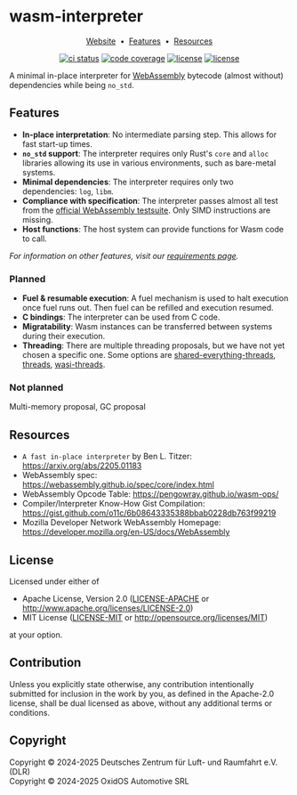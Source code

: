 # wasm-interpreter

<p align="center">
  <a href="https://dlr-ft.github.io/wasm-interpreter/main/">Website</a> &nbsp;&bull;&nbsp;
  <a href="#features">Features</a> &nbsp;&bull;&nbsp;
  <a href="#resources">Resources</a>
</p>
<p align="center">
  <a href="https://github.com/DLR-FT/wasm-interpreter/actions/workflows/nix.yaml"><img src="https://github.com/DLR-FT/wasm-interpreter/actions/workflows/nix.yaml/badge.svg" alt="ci status" /></a>
  <a href="https://app.codecov.io/github/dlr-ft/wasm-interpreter"><img src="https://img.shields.io/codecov/c/github/DLR-FT/wasm-interpreter" alt="code coverage" /></a>
  <a href="https://dlr-ft.github.io/wasm-interpreter/main/rustdoc/wasm"><img src="https://img.shields.io/badge/rustdoc-passing-orange" alt="license" /></a>
  <a href="#license"><img src="https://img.shields.io/badge/license-MIT%20or%20Apache%202.0-blue" alt="license" /></a>
</p>

A minimal in-place interpreter for [WebAssembly](https://webassembly.org/) bytecode (almost without) dependencies while being `no_std`.

## Features

- **In-place interpretation**: No intermediate parsing step. This allows for fast start-up times.
- **`no_std` support**: The interpreter requires only Rust's `core` and `alloc` libraries allowing its use in various environments, such as bare-metal systems.
- **Minimal dependencies**: The interpreter requires only two dependencies: `log`, `libm`.
- **Compliance with specification**: The interpreter passes almost all test from the [official WebAssembly testsuite](https://github.com/WebAssembly/testsuite). Only SIMD instructions are missing.
- **Host functions**: The host system can provide functions for Wasm code to call.

_For information on other features, visit our [requirements page](https://dlr-ft.github.io/wasm-interpreter/main/requirements/html/index.html)._

### Planned

- **Fuel & resumable execution**: A fuel mechanism is used to halt execution once fuel runs out. Then fuel can be refilled and execution resumed.
- **C bindings**: The interpreter can be used from C code.
- **Migratability**: Wasm instances can be transferred between systems during their execution.
- **Threading**: There are multiple threading proposals, but we have not yet chosen a specific one. Some options are [shared-everything-threads](https://github.com/WebAssembly/shared-everything-threads), [threads](https://github.com/WebAssembly/threads), [wasi-threads](https://github.com/WebAssembly/wasi-threads).

### Not planned

Multi-memory proposal, GC proposal

## Resources

- `A fast in-place interpreter` by Ben L. Titzer: https://arxiv.org/abs/2205.01183
- WebAssembly spec: https://webassembly.github.io/spec/core/index.html
- WebAssembly Opcode Table: https://pengowray.github.io/wasm-ops/
- Compiler/Interpreter Know-How Gist Compilation: https://gist.github.com/o11c/6b08643335388bbab0228db763f99219
- Mozilla Developer Network WebAssembly Homepage: https://developer.mozilla.org/en-US/docs/WebAssembly

## License

Licensed under either of

- Apache License, Version 2.0 ([LICENSE-APACHE](LICENSE-APACHE) or http://www.apache.org/licenses/LICENSE-2.0)
- MIT License ([LICENSE-MIT](LICENSE-MIT) or http://opensource.org/licenses/MIT)

at your option.

## Contribution

Unless you explicitly state otherwise, any contribution intentionally submitted for inclusion in the work by you, as defined in the Apache-2.0 license, shall be dual licensed as above, without any additional terms or conditions.

## Copyright

Copyright © 2024-2025 Deutsches Zentrum für Luft- und Raumfahrt e.V. (DLR)  
Copyright © 2024-2025 OxidOS Automotive SRL
